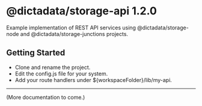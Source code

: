 # @dictadata/storage-api 1.2.0

Example implementation of REST API services using @dictadata/storage-node and @dictadata/storage-junctions projects.

## Getting Started

* Clone and rename the project.
* Edit the config.js file for your system.
* Add your route handlers under ${workspaceFolder}/lib/my-api.

---

(More documentation to come.)
